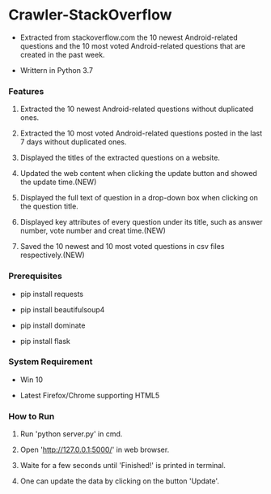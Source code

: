 # Crawler-StackOverflow
- Extracted from stackoverflow.com the 10 newest Android-related questions and the 10 most voted Android-related questions that are created in the past week.

- Writtern in Python 3.7

### Features
1. Extracted the 10 newest Android-related questions without duplicated ones.

2. Extracted the 10 most voted Android-related questions posted in the last 7 days without duplicated ones.

3. Displayed the titles of the extracted questions on a website.

4. Updated the web content when clicking the update button and showed the update time.(NEW)
  
4. Displayed the full text of question in a drop-down box when clicking on the question title.

5. Displayed key attributes of every question under its title, such as answer number, vote number and creat time.(NEW)
  
6. Saved the 10 newest and 10 most voted questions in csv files respectively.(NEW)

### Prerequisites
- pip install requests

- pip install beautifulsoup4

- pip install dominate

- pip install flask

### System Requirement
- Win 10

- Latest Firefox/Chrome supporting HTML5

### How to Run
1. Run 'python server.py' in cmd.

2. Open 'http://127.0.0.1:5000/' in web browser. 

3. Waite for a few seconds until 'Finished!' is printed in terminal.

4. One can update the data by clicking on the button 'Update'.
